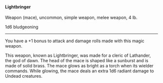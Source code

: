 #### Lightbringer

Weapon (mace), uncommon, simple weapon, melee weapon, 4 lb.

1d6 bludgeoning

---

You have a +1 bonus to attack and damage rolls made with this magic weapon.

This weapon, known as Lightbringer, was made for a cleric of Lathander, the god of dawn. The head of the mace is shaped like a sunburst and is made of solid brass. The mace glows as bright as a torch when its wielder commands. While glowing, the mace deals an extra 1d6 radiant damage to Undead creatures.